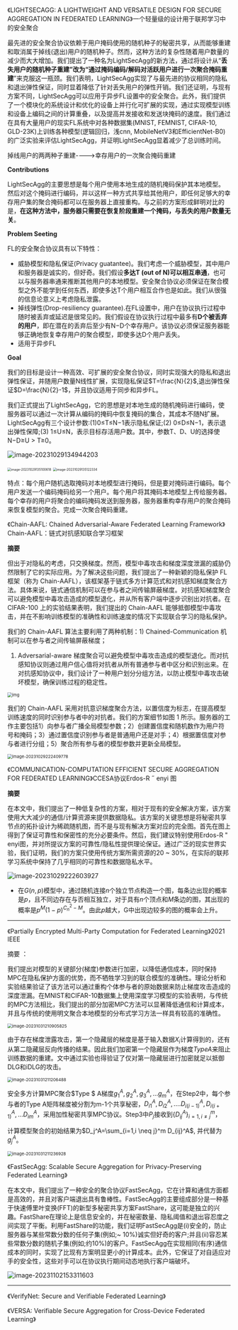 《LIGHTSECAGG: A LIGHTWEIGHT AND VERSATILE DESIGN FOR SECURE AGGREGATION IN FEDERATED LEARNING》一个轻量级的设计用于联邦学习中的安全聚合

最先进的安全聚合协议依赖于用户掩码使用的随机种子的秘密共享，从而能够重建和取消属于掉线(退出)用户的随机种子。然而，这种方法的复杂性随着用户数量的减少而大大增加。我们提出了一种名为LightSecAgg的新方法，通过将设计从“**丢失用户的随机种子重建”改为“通过掩码编码/解码对活跃用户进行一次聚合掩码重建**”来克服这一瓶颈。我们表明，LightSecAgg实现了与最先进的协议相同的隐私和退出弹性保证，同时显着降低了针对丢失用户的弹性开销。我们还证明，与现有方案不同，LightSecAgg可以应用于异步FL设置中的安全聚合。此外，我们提供了一个模块化的系统设计和优化的设备上并行化可扩展的实现，通过实现模型训练和设备上编码之间的计算重叠，以及提高并发接收和发送块掩码的速度。我们通过在具有大量用户的现实FL系统中对各种数据集(MNIST, FEMNIST, CIFAR-10, GLD-23K)上训练各种模型(逻辑回归，浅cnn, MobileNetV3和EfficientNet-B0)的广泛实验来评估LightSecAgg，并证明LightSecAgg显着减少了总训练时间。

掉线用户的两两种子重建---->幸存用户的一次聚合掩码重建

**Contributions**

LightSecAgg的主要思想是每个用户使用本地生成的随机掩码保护其本地模型。然后对这个掩码进行编码，并以这样一种方式共享给其他用户，即任何足够大的幸存用户集的聚合掩码都可以在服务器上直接重构。与之前的方案形成鲜明对比的是，**在这种方法中，服务器只需要在恢复阶段重建一个掩码，与丢失的用户数量无关**。

**Problem Seeting**

FL的安全聚合协议具有以下特性：

- 威胁模型和隐私保证(Privacy guatantee)。我们考虑一个威胁模型，其中用户和服务器是诚实的，但好奇。我们假设**多达T (out of N)可以相互串通**，也可以与服务器串通来推断其他用户的本地模型。安全聚合协议必须保证在聚合模型之外不能学到任何东西，即使多达T个用户相互合作也是如此。我们从很强的信息论意义上考虑隐私泄露。
- 掉线弹性(Drop-resiliency guarantee).在FL设置中，用户在协议执行过程中随时被丢弃或延迟是很常见的。我们假设在协议执行过程中最多有**D个被丢弃的用户**，即在潜在的丢弃后至少有N−D个幸存用户。该协议必须保证服务器能够正确地恢复幸存用户的聚合模型，即使多达D个用户丢失。
- 适用于异步FL

**Goal**

我们的目标是设计一种高效、可扩展的安全聚合协议，同时实现强大的隐私和退出弹性保证，并随用户数量N线性扩展，实现隐私保证$T=\frac{N}{2}$,退出弹性保证$D=\frac{N}{2}-1$，并且协议适用于同步和异步FL。

我们正式提出了LightSecAgg，它的思想是对本地生成的随机掩码进行编码，使服务器可以通过一次计算从编码的掩码中恢复掩码的集合，其成本不随N扩展。LightSecAgg有三个设计参数:(1)0≤T≤N−1表示隐私保证;(2) 0≤D≤N−1，表示退出弹性保障;(3) 1≤U≤N，表示目标存活用户数。其中，参数T、D、U的选择使N−D≥U > T≥0。

![image-20231029134944203](assets\综述论文总结\image-20231029134944203.png)



<img src="assets\综述论文总结\image-20231029135100618.png" alt="image-20231029135100618" style="zoom:50%;" />



<img src="F:\StudyNote\论文\综述论文总结.assets\image-20231029135122334.png" alt="image-20231029135122334" style="zoom:50%;" />

特点：每个用户随机选取掩码对本地模型进行掩码，但是要对掩码进行编码。每个用户发送一个编码掩码给另一个用户。每个用户将其掩码本地模型上传给服务器。每个幸存的用户将聚合的编码掩码发送到服务器，服务器重构幸存用户的聚合掩码来恢复模型的聚合。完成一次聚合掩码重建。




《Chain-AAFL: Chained Adversarial-Aware Federated Learning Framework》Chain-AAFL：链式对抗感知联合学习框架

**摘要**

但出于对隐私的考虑，只交换梯度。然而，模型中毒攻击和梯度深度泄漏的威胁仍然限制了它的实际应用。为了解决这些问题，我们提出了一种新颖的隐私保护 FL 框架（称为 Chain-AAFL），该框架基于链式多方计算范式和对抗感知梯度聚合方法。具体来说，链式通信机制可以在参与者之间传输屏蔽梯度。对抗感知梯度聚合可以避免模型中毒攻击造成的模型退化，并从所有客户端中逐步识别出对抗者。在 CIFAR-100 上的实验结果表明，我们提出的 Chain-AAFL 能够抵御模型中毒攻击，并在不影响训练模型的准确性和训练速度的情况下实现联合学习的隐私保护。

我们的 Chain-AAFL 算法主要利用了两种机制：1) Chained-Communication 机制可以在参与者之间传输屏蔽梯度；

1)  Adversarial-aware 梯度聚合可以避免模型中毒攻击造成的模型退化。而对抗感知协议则通过用户信心值将对抗者从所有普通参与者中区分和识别出来。在对抗感知协议中，我们设计了一种用户划分分组方法，以防止模型中毒攻击破坏模型，确保训练过程的稳定性。

<img src="https://media.springernature.com/full/springer-static/image/chp%3A10.1007%2F978-3-030-87571-8_21/MediaObjects/515511_1_En_21_Fig1_HTML.png?as=webp" alt="img" style="zoom:67%;" />

我们的 Chain-AAFL 采用对抗意识梯度聚合方法，以置信度为标志，在提高模型训练速度的同时识别参与者中的对抗者。我们的方案细节如图 1 所示。服务器的工作主要包括1）向参与者广播全局模型参数；2）创建置信度和随机数作为用户符号和掩码；3）通过置信度识别参与者是普通用户还是对手；4）根据置信度对参与者进行分组；5）聚合所有参与者的模型参数并更新全局模型。

<img src="assets\综述论文总结\image-20231029222409778.png" alt="image-20231029222409778" style="zoom:67%;" />



《COMMUNICATION-COMPUTATION EFFICIENT SECURE AGGREGATION FOR FEDERATED LEARNING》CCESA协议Erdos-R ˝ enyi 图

**摘要**

在本文中，我们提出了一种低复杂性的方案，相对于现有的安全解决方案，该方案使用大大减少的通信/计算资源来提供数据隐私。该方案的关键思想是将秘密共享节点的拓扑设计为稀疏随机图，而不是与现有解决方案对应的完全图。首先在图上得到了保证可靠性和保密性的充分必要条件。然后，我们建议特别使用Erdos-R " enyi图，并对所提议方案的可靠性/隐私性提供理论保证。通过广泛的现实世界实验，我们证明，我们的方案只使用传统方案所需资源的20 ~ 30%，在实际的联邦学习系统中保持了几乎相同的可靠性和数据隐私水平。

![image-20231029222603927](assets\综述论文总结\image-20231029222603927.png)

- 在$G(n,p)$模型中，通过随机连接$n$个独立节点构造一个图，每条边出现的概率是$p$，且不同边存在与否相互独立，对于具有$n$个顶点和$M$条边的图，其出现的概率是$p^M(1-p)^{C^2_n-M}$。由此$p$越大，G中出现边较多的图的概率会上升。









---

《Partially Encrypted Multi-Party Computation for Federated Learning》2021 IEEE

摘要 ：

我们提出对模型的关键部分(梯度)参数进行加密，以降低通信成本，同时保持MPC在隐私保护方面的优势，而不牺牲学习到的联合模型的准确性。理论分析和实验结果验证了该方法可以通过重构个体参与者的原始数据来防止梯度攻击造成的深度泄漏。在MNIST和CIFAR-10数据集上使用深度学习模型的实验表明，与传统的MPC方法相比，我们提出的部分加密MPC方法可以显著降低通信和计算成本，并且与传统的使用明文聚合本地模型的分布式学习方法一样具有较高的准确性。

<img src="assets\综述论文总结\image-20231031210905825.png" alt="image-20231031210905825" style="zoom: 67%;" />

由于存在梯度泄露攻击，第一个隐藏层的梯度是基于输入数据$X_i$计算得到的，还有从第二隐藏层反向传播的结果。因此我们加密第一个隐藏层作为梯度$Type A$来阻止训练数据的重建。文中通过实验也得验证了仅对第一隐藏层进行加密就足以抵御DLG和iDLG的攻击。

<img src="assets\综述论文总结\image-20231031211206488.png" alt="image-20231031211206488" style="zoom: 67%;" />

安全多方计算MPC聚合$Type $ A梯度$g_1^A,g_2^A,g_3^A,...g_m^A$，在Step2中，每个参与者的Type A矩阵梯度被分割为m-1个共享秘密，$D_{i1}^A,D_{i2}^A,....D_{i(i-1)}^A,D_{i(i+1)}^A,...D_{im}^A$，采用加性秘密共享MPC协议。Step3中$P_j$接收到$\{D_{ij}^A\}^m_{i=1,i \neq j}$，

计算模型聚合的初始结果为$D_j^A=\sum_{i=1,i \neq j}^m D_{ij}^A$, 并代替为$g_j^A$。

<img src="assets\综述论文总结\image-20231031211236928.png" alt="image-20231031211236928" style="zoom:67%;" />





《FastSecAgg: Scalable Secure Aggregation for Privacy-Preserving Federated Learning》

在本文中，我们提出了一种安全的聚合协议FastSecAgg，它在计算和通信方面都是高效的，并且对客户端退出具有鲁棒性。FastSecAgg的主要组成部分是一种基于快速傅里叶变换(FFT)的新型多秘密共享方案FastShare，这可能是独立的兴趣。FastShare在理论上是信息安全的，并在秘密数量、隐私阈值和退出容忍度之间实现了平衡。利用FastShare的功能，我们证明FastSecAgg是(i)安全的，防止服务器与某些常数分数的任何子集(例如;~ 10%)诚实但好奇的客户;并且(ii)容忍某些常数分数的随机子集(例如;约10%)的客户。FastSecAgg在实现相同(有序)通信成本的同时，实现了比现有方案明显更小的计算成本。此外，它保证了对自适应对手的安全性，这些对手可以在协议执行期间动态地执行客户端破坏。

![image-20231102153311603](assets\综述论文总结\image-20231102153311603.png)

----

《VerifyNet: Secure and Verifiable Federated Learning》

《VERSA: Verifiable Secure Aggregation for Cross-Device Federated Learning》

